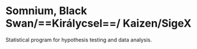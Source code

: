 # Somnium,  Black Swan/==Királycsel==/ Kaizen/SigeX

Statistical program for hypothesis testing and data analysis.
